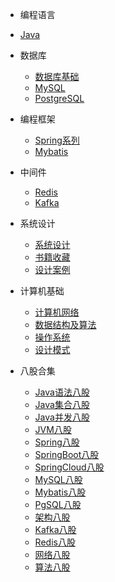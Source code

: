 - 编程语言
  
- [Java](编程语言/Java/)
  
- 数据库
  - [数据库基础](数据库/数据库基础/)
  - [MySQL](数据库/MySQL/)
  - [PostgreSQL](数据库/PgSQL/)

- 编程框架
  - [Spring系列](编程框架/Spring系列/)
  - [Mybatis](编程框架/Mybatis/) 

- 中间件
  - [Redis](中间件/Redis/)
  - [Kafka](中间件/Kafka/)
  
- 系统设计
  - [系统设计](系统架构/) 
  - [书籍收藏](系统架构/课程书籍/)
  - [设计案例](系统架构/系统设计案例/) 

- 计算机基础
  - [计算机网络](计算机基础/计算机网络/)
  - [数据结构及算法](计算机基础/数据结构及算法/)
  - [操作系统](计算机基础/操作系统/)
  - [设计模式](计算机基础/设计模式/)
  
- 八股合集

  - [Java语法八股](/编程语言/Java/Java语法八股.md)
  - [Java集合八股](/编程语言/Java/集合八股.md)
  - [Java并发八股](/编程语言/Java/多线程八股.md)
  - [JVM八股](/编程语言/Java/JVM八股.md)
  - [Spring八股](/编程框架/Spring系列/Spring八股.md)
  - [SpringBoot八股](/编程框架/Spring系列/SpringBoot八股.md)
  - [SpringCloud八股](/编程框架/Spring系列/SpringCloud八股.md)
  - [MySQL八股](/数据库/MySQL/MySQL八股.md)
  - [Mybatis八股](/编程框架/Mybatis/Mybatis八股.md)
  - [PgSQL八股](/数据库/PgSQL/PgSQL八股.md)
  - [架构八股](系统架构/架构八股.md)
  - [Kafka八股](/中间件/Kafka/Kafka八股.md)
  - [Redis八股](/中间件/Redis/Redis八股.md)
  - [网络八股](/计算机基础/计算机网络/计网八股.md)
  - [算法八股](/计算机基础/数据结构及算法/场景算法题.md)

  
